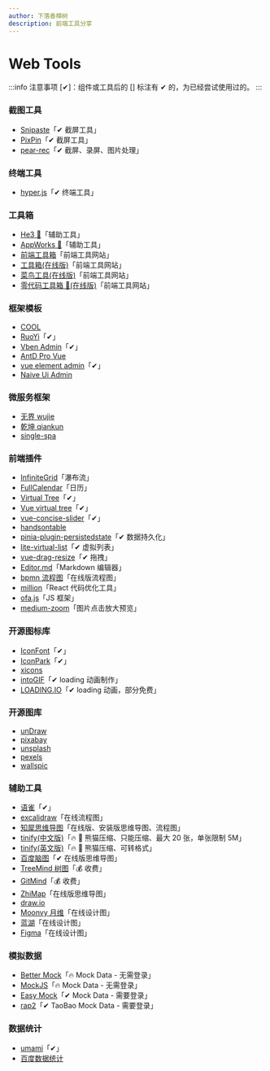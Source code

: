 ```yaml
---
author: 下落香樟树
description: 前端工具分享
---
```


# Web Tools

:::info 注意事项
[✔]：组件或工具后的 [] 标注有 ✔ 的，为已经尝试使用过的。
:::

### 截图工具

-   [Snipaste](https://zh.snipaste.com/index.html)「✔ 截屏工具」
-   [PixPin](https://pixpinapp.com/)「✔ 截屏工具」
-   [pear-rec](https://027xiguapi.github.io/pear-rec/)「✔ 截屏、录屏、图片处理」

### 终端工具

-   [hyper.js](https://hyper.is/)「✔ 终端工具」

### 工具箱

-   [He3 🔨](https://he3.app/zh/)「辅助工具」
-   [AppWorks 🔨](https://apptools.gitee.io/)「辅助工具」
-   [前端工具箱](https://nankart.cn/)「前端工具网站」
-   [工具箱(在线版)](https://www.awesome-sites.top/)「前端工具网站」
-   [菜鸟工具(在线版)](https://c.runoob.com/)「前端工具网站」
-   [零代码工具箱 🧰(在线版)](https://www.lingdaima.com/)「前端工具网站」

### 框架模板

-   [COOL](https://cool-js.com/)
-   [RuoYi](https://ruoyi.vip/)「✔」
-   [Vben Admin](https://doc.vvbin.cn/)「✔」
-   [AntD Pro Vue](https://pro.antdv.com/)
-   [vue element admin](https://panjiachen.github.io/vue-element-admin-site/zh/)「✔」
-   [Naive Ui Admin](https://docs.naiveadmin.com/)

### 微服务框架

-   [无界 wujie](https://wujie-micro.github.io/doc/)
-   [乾坤 qiankun](https://qiankun.umijs.org/zh)
-   [single-spa](https://zh-hans.single-spa.js.org/)

### 前端插件

-   [InfiniteGrid](https://naver.github.io/egjs-infinitegrid/)「瀑布流」
-   [FullCalendar](https://fullcalendar.io/)「日历」
-   [Virtual Tree](https://sangtian152.github.io/virtual-tree/)「✔」
-   [Vue virtual tree](https://lychub.github.io/ysx-library/docs/tree/)「✔」
-   [vue-concise-slider](https://warpcgd.github.io/vue-concise-slider/)「✔」
-   [handsontable](https://handsontable.com/docs/javascript-data-grid/)
-   [pinia-plugin-persistedstate](https://prazdevs.github.io/pinia-plugin-persistedstate/zh/)「✔ 数据持久化」
-   [lite-virtual-list](https://wensiyuanseven.github.io/lite-virtual-list/)「✔ 虚拟列表」
-   [vue-drag-resize](https://kirillmurashov.com/vue-drag-resize/)「✔ 拖拽」
-   [Editor.md](https://pandao.github.io/editor.md/index.html)「Markdown 编辑器」
-   [bpmn 流程图](https://bpmn.io/)「在线版流程图」
-   [million](https://million.dev/)「React 代码优化工具」
-   [ofa.js](https://ofajs.com/cn/index.html)「JS 框架」
-   [medium-zoom](https://medium-zoom.francoischalifour.com)「图片点击放大预览」

### 开源图标库

-   [IconFont](https://www.iconfont.cn/)「✔」
-   [IconPark](https://iconpark.oceanengine.com/home)「✔」
-   [xicons](https://www.xicons.org/#/zh-CN)
-   [intoGIF](https://www.intogif.com/)「✔ loading 动画制作」
-   [LOADING.IO](https://loading.io/)「✔ loading 动画，部分免费」

### 开源图库

-   [unDraw](https://undraw.co/)
-   [pixabay](https://pixabay.com/zh/)
-   [unsplash](https://unsplash.com/)
-   [pexels](https://www.pexels.com/zh-cn/)
-   [wallspic](https://wallspic.com/cn)

### 辅助工具

-   [语雀](https://www.yuque.com/)「✔」
-   [excalidraw](https://excalidraw.com/)「在线流程图」
-   [知犀思维导图](https://www.zhixi.com/)「在线版、安装版思维导图、流程图」
-   [tinify(中文版)](https://tinify.cn/)「🔥 🐼 熊猫压缩、只能压缩、最大 20 张，单张限制 5M」
-   [tinify(英文版)](https://tinypng.com/)「🔥 🐼 熊猫压缩、可转格式」
-   [百度脑图](https://naotu.baidu.com/)「✔ 在线版思维导图」
-   [TreeMind 树图](https://shutu.cn/)「💰 收费」
-   [GitMind](https://gitmind.cn/)「💰 收费」
-   [ZhiMap](https://zhimap.com/)「在线版思维导图」
-   [draw.io](https://www.drawio.com/)
-   [Moonvy 月维](https://moonvy.com/)「在线设计图」
-   [蓝湖](https://lanhuapp.com/)「在线设计图」
-   [Figma](https://www.figma.com/)「在线设计图」

### 模拟数据

-   [Better Mock](https://lavyun.gitee.io/better-mock/)「🔥 Mock Data - 无需登录」
-   [MockJS](http://mockjs.com/)「🔥 Mock Data - 无需登录」
-   [Easy Mock](https://mock.presstime.cn/login)「✔ Mock Data - 需要登录」
-   [rap2](http://rap2.taobao.org/)「✔ TaoBao Mock Data - 需要登录」

### 数据统计

-   [umami](https://umami.is/)「✔」
-   [百度数据统计](https://tongji.baidu.com/)
